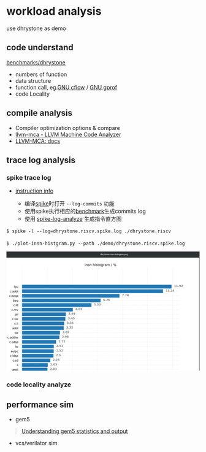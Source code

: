 # workload analysis  

use dhrystone as demo

## code understand

[benchmarks/dhrystone](https://github.com/riscv-software-src/riscv-tests/blob/master/benchmarks/dhrystone/dhrystone.h#L225)

- numbers of function 
- data structure
- function call, eg.[GNU cflow](http://www.gnu.org/software/cflow/) / [GNU gprof](https://sourceware.org/binutils/docs/gprof/)
- code Locality

## compile analysis

- Compiler optimization options & compare
- [llvm-mca - LLVM Machine Code Analyzer](https://llvm.org/docs/CommandGuide/llvm-mca.html)
- [LLVM-MCA: docs](http://home.ustc.edu.cn/~shaojiemike/posts/llvm-mca)


## trace log analysis

### spike trace log

- [instruction info](https://github.com/KingFrige/spike-log-analyze/tree/main)

  * 编译[spike](https://github.com/riscv-software-src/riscv-isa-sim)时打开 `--log-commits` 功能
  * 使用spike执行相应的[benchmark](https://github.com/KingFrige/riscv-perf-demo/tree/main/benchmarks)生成commits log
  * 使用 [spike-log-analyze](https://github.com/KingFrige/spike-log-analyze/tree/main) 生成指令直方图

```
$ spike -l --log=dhrystone.riscv.spike.log ./dhrystone.riscv

$ ./plot-insn-histgram.py --path ./demo/dhrystone.riscv.spike.log
```

![](picture/insn-histgram.png)

### code locality analyze


## performance sim

- gem5  

> [Understanding gem5 statistics and output](http://learning.gem5.org/book/part1/gem5_stats.html)

- vcs/verilator sim

